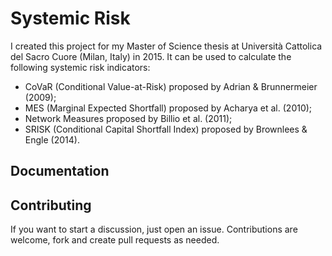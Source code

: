 # Systemic Risk

I created this project for my Master of Science thesis at Università Cattolica del Sacro Cuore (Milan, Italy) in 2015.
It can be used to calculate the following systemic risk indicators:
- CoVaR (Conditional Value-at-Risk) proposed by Adrian & Brunnermeier (2009);
- MES (Marginal Expected Shortfall) proposed by Acharya et al. (2010);
- Network Measures proposed by Billio et al. (2011);
- SRISK (Conditional Capital Shortfall Index) proposed by Brownlees & Engle (2014).

## Documentation



## Contributing

If you want to start a discussion, just open an issue.
Contributions are welcome, fork and create pull requests as needed.
